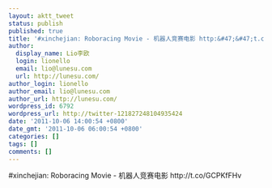 ```yaml
---
layout: aktt_tweet
status: publish
published: true
title: '#xinchejian: Roboracing Movie - 机器人竞赛电影 http:&#47;&#47;t.c...'
author:
  display_name: Lio李欧
  login: lionello
  email: lio@lunesu.com
  url: http://lunesu.com/
author_login: lionello
author_email: lio@lunesu.com
author_url: http://lunesu.com/
wordpress_id: 6792
wordpress_url: http://twitter-121827248104935424
date: '2011-10-06 14:00:54 +0800'
date_gmt: '2011-10-06 06:00:54 +0800'
categories: []
tags: []
comments: []
---
```

<p>#xinchejian: Roboracing Movie - 机器人竞赛电影 http:&#47;&#47;t.co&#47;GCPKfFHv</p>
